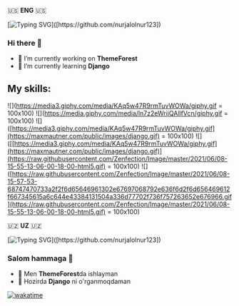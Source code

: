 🇺🇸 **ENG** 🇺🇸

[![Typing SVG](https://readme-typing-svg.demolab.com?font=Roboto+Condensed&pause=1000&color=023E8A&background=023E8A39&center=true&vCenter=true&width=435&lines=Hello%2C+I'm+Jalol;And+I'm+currently+working+on+ThemeForest;Thank+you+for+visiting!)]([https://github.com/nurjalolnur123])

### Hi there 👋

- 🔭 I’m currently working on **ThemeForest**
- 🌱 I’m currently learning **Django**

## My skills:
![](https://media3.giphy.com/media/KAq5w47R9rmTuvWOWa/giphy.gif = 100x100)
![](https://media.giphy.com/media/ln7z2eWriiQAllfVcn/giphy.gif = 100x100)
![]([https://media3.giphy.com/media/KAq5w47R9rmTuvWOWa/giphy.gif](https://maxmautner.com/public/images/django.gif) = 100x100)
![]([[https://media3.giphy.com/media/KAq5w47R9rmTuvWOWa/giphy.gif](https://maxmautner.com/public/images/django.gif)](https://raw.githubusercontent.com/Zenfection/Image/master/2021/06/08-15-55-13-06-00-18-00-html5.gif) = 100x100)
![]([https://raw.githubusercontent.com/Zenfection/Image/master/2021/06/08-15-57-53-68747470733a2f2f6d65646961302e67697068792e636f6d2f6d656469612f667345615a6c644e43384131504a336d77702f736f757263652e676966.gif](https://raw.githubusercontent.com/Zenfection/Image/master/2021/06/08-15-55-13-06-00-18-00-html5.gif) = 100x100)

🇺🇿 **UZ** 🇺🇿

[![Typing SVG](https://readme-typing-svg.demolab.com?font=Roboto+Condensed&pause=1000&color=023E8A&background=023E8A39&center=true&vCenter=true&width=435&lines=Salom%2C+men+Jalolman;Va+men+hozirda+ThemeForestda+ishlayman;Tashrifingiz+uchun+rahmat!)]([https://github.com/nurjalolnur123])

### Salom hammaga 👋


- 🔭 Men **ThemeForest**da ishlayman
- 🌱 Hozirda **Django** ni o'rganmoqdaman

[![wakatime](https://wakatime.com/badge/user/1e9e2665-570d-4a4f-8a87-a9aff805ae5c.svg)](https://wakatime.com/@1e9e2665-570d-4a4f-8a87-a9aff805ae5c)
